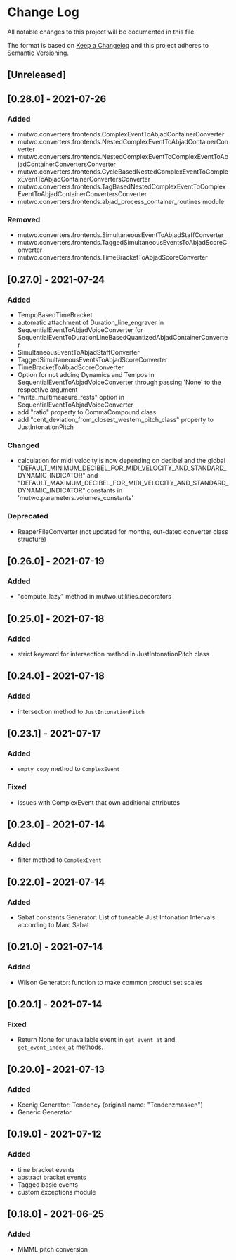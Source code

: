 # Change Log

All notable changes to this project will be documented in this file.

The format is based on [Keep a Changelog](http://keepachangelog.com/)
and this project adheres to [Semantic Versioning](http://semver.org/).

## [Unreleased]

## [0.28.0] - 2021-07-26

### Added
- mutwo.converters.frontends.ComplexEventToAbjadContainerConverter
- mutwo.converters.frontends.NestedComplexEventToAbjadContainerConverter
- mutwo.converters.frontends.NestedComplexEventToComplexEventToAbjadContainerConvertersConverter
- mutwo.converters.frontends.CycleBasedNestedComplexEventToComplexEventToAbjadContainerConvertersConverter
- mutwo.converters.frontends.TagBasedNestedComplexEventToComplexEventToAbjadContainerConvertersConverter
- mutwo.converters.frontends.abjad_process_container_routines module


### Removed
- mutwo.converters.frontends.SimultaneousEventToAbjadStaffConverter
- mutwo.converters.frontends.TaggedSimultaneousEventsToAbjadScoreConverter
- mutwo.converters.frontends.TimeBracketToAbjadScoreConverter



## [0.27.0] - 2021-07-24

### Added
- TempoBasedTimeBracket
- automatic attachment of Duration_line_engraver in SequentialEventToAbjadVoiceConverter for SequentialEventToDurationLineBasedQuantizedAbjadContainerConverter
- SimultaneousEventToAbjadStaffConverter
- TaggedSimultaneousEventsToAbjadScoreConverter
- TimeBracketToAbjadScoreConverter
- Option for not adding Dynamics and Tempos in SequentialEventToAbjadVoiceConverter through passing 'None' to the respective argument
- "write_multimeasure_rests" option in SequentialEventToAbjadVoiceConverter
- add "ratio" property to CommaCompound class
- add "cent_deviation_from_closest_western_pitch_class" property to JustIntonationPitch

### Changed
- calculation for midi velocity is now depending on decibel and the global "DEFAULT_MINIMUM_DECIBEL_FOR_MIDI_VELOCITY_AND_STANDARD_DYNAMIC_INDICATOR" and "DEFAULT_MAXIMUM_DECIBEL_FOR_MIDI_VELOCITY_AND_STANDARD_DYNAMIC_INDICATOR" constants in 'mutwo.parameters.volumes_constants'

### Deprecated
- ReaperFileConverter (not updated for months, out-dated converter class structure)


## [0.26.0] - 2021-07-19

### Added
- "compute_lazy" method in mutwo.utilities.decorators


## [0.25.0] - 2021-07-18

### Added
- strict keyword for intersection method in JustIntonationPitch class


## [0.24.0] - 2021-07-18

### Added
- intersection method to `JustIntonationPitch`


## [0.23.1] - 2021-07-17

### Added
- `empty_copy` method to `ComplexEvent`

### Fixed
- issues with ComplexEvent that own additional attributes


## [0.23.0] - 2021-07-14

### Added
- filter method to `ComplexEvent`


## [0.22.0] - 2021-07-14

### Added
- Sabat constants Generator: List of tuneable Just Intonation Intervals according to Marc Sabat


## [0.21.0] - 2021-07-14

### Added
- Wilson Generator: function to make common product set scales


## [0.20.1] - 2021-07-14

### Fixed
- Return None for unavailable event in `get_event_at` and `get_event_index_at` methods.


## [0.20.0] - 2021-07-13

### Added
- Koenig Generator: Tendency (original name: "Tendenzmasken")
- Generic Generator


## [0.19.0] - 2021-07-12

### Added
- time bracket events
- abstract bracket events
- Tagged basic events
- custom exceptions module


## [0.18.0] - 2021-06-25

### Added
- MMML pitch conversion
